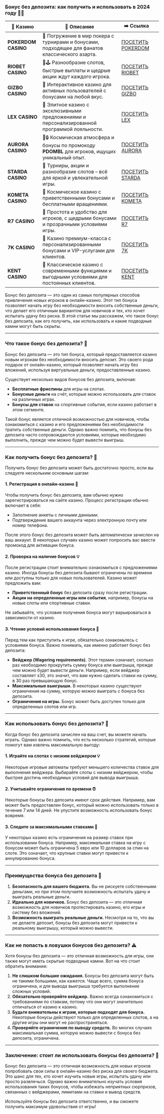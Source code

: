 ### Бонус без депозита: как получить и использовать в 2024 году 🎁💸
| 🎰 Казино           | 📜 Описание                                                                                       | ➡️ Ссылка                                                                                          |   |
| ------------------- | ------------------------------------------------------------------------------------------------- | -------------------------------------------------------------------------------------------------- | - |
| **POKERDOM CASINO** | 🎲 Погружение в мир покера с турнирами и бонусами, подходящее для фанатов классического азарта.   | [ПОСЕТИТЬ POKERDOM](https://brandplay.link/FwVc4f)                                                 |   |
| **RIOBET CASINO**   | 🌟🕹️ Разнообразие слотов, быстрые выплаты и щедрые акции ждут каждого игрока.                    | [ПОСЕТИТЬ RIOBET](https://brandplay.link/TnjsxFvH)                                                 |   |
| **GIZBO CASINO**    | 🚀 Интерактивное казино для активных пользователей с бонусами на любой вкус.                      | [ПОСЕТИТЬ GIZBO](https://brandplay.link/rvzLrVLp)                                                  |   |
| **LEX CASINO**      | 🎰 Элитное казино с эксклюзивными предложениями и персонализированной программой лояльности.      | [ПОСЕТИТЬ LEX](https://brandplay.link/VMqNXPFs)                                                    |   |
| **AURORA CASINO**   | 🌌🔒 Космическая атмосфера и бонусы по промокоду **PDOMBL** для игроков, ищущих уникальный опыт. | [ПОСЕТИТЬ AURORA](https://10trafic-stat2.com/click/668546556bcc6313411604bc/6766/13031/subaccount) |   |
| **STARDA CASINO**   | 🌠 Турниры, акции и разнообразие слотов – всё для яркой и увлекательной игры.                     | [ПОСЕТИТЬ STARDA](https://brandplay.link/HDcDrxLk)                                                 |   |
| **KOMETA CASINO**   | 💫 Космическое казино с приветственными бонусами и бесплатными вращениями.                        | [ПОСЕТИТЬ KOMETA](https://brandplay.link/jHzFFYGv)                                                 |   |
| **R7 CASINO**       | 🎯 Простота и удобство для игроков, с щедрыми бонусами и прозрачными условиями игры.              | [ПОСЕТИТЬ R7](https://brandplay.link/dByFXP7h)                                                     |   |
| **7K CASINO**       | 💎 Казино премиум-класса с персонализированными бонусами и VIP-услугами для клиентов.             | [ПОСЕТИТЬ 7K](https://brandplay.link/dd46bNgD)                                                     |   |
| **KENT CASINO**     | 🎲 Классическое казино с современными функциями и выгодными условиями для постоянных клиентов.    | [ПОСЕТИТЬ KENT](https://brandplay.link/XRH1g6Vb)                                                   

Бонус без депозита — это один из самых популярных способов привлечения новых игроков в онлайн-казино. Этот тип бонуса позволяет начать игру без необходимости вносить собственные деньги, что делает его отличным вариантом для новичков и тех, кто хочет испытать удачу без риска. В этой статье мы расскажем, что такое бонус без депозита, как его получить, как использовать и какие подводные камни могут быть скрыты.

***

### Что такое бонус без депозита? 🤔

Бонус без депозита — это тип бонуса, который предоставляется казино новым игрокам без необходимости вносить депозит. Это своего рода подарок от онлайн-казино, который позволяет начать игру без вложений, используя виртуальные деньги, предоставленные казино.

Существует несколько видов бонусов без депозита, включая:

* **Бесплатные фриспины** для игры на слотах.
* **Бонусные деньги** на счёт, которые можно использовать для ставок на различных играх.
* **Бонусы для ставок** на спортивные события, если казино работает в этом сегменте.

Такой бонус является отличной возможностью для новичков, чтобы ознакомиться с казино и его предложениями без необходимости тратить собственные деньги. Однако важно помнить, что бонусы без депозита часто сопровождаются условиями, которые необходимо выполнить, прежде чем можно будет вывести выигрыш.

***

### Как получить бонус без депозита? 🎉

Получить бонус без депозита может быть достаточно просто, если вы следуете нескольким основным шагам:

#### 1. **Регистрация в онлайн-казино** 📝

Чтобы получить бонус без депозита, вам обычно нужно зарегистрироваться на сайте казино. Процесс регистрации обычно включает в себя:

* Заполнение анкеты с личными данными.
* Подтверждение вашего аккаунта через электронную почту или номер телефона.

После этого бонус без депозита может быть автоматически зачислен на ваш аккаунт. В некоторых случаях казино может попросить вас ввести промокод для активации бонуса.

#### 2. **Проверка на наличие бонусов** 💡

После регистрации стоит внимательно ознакомиться с предложениями казино. Иногда бонусы без депозита бывают ограничены по времени или доступны только для новых пользователей. Казино может предложить вам:

* **Приветственный бонус** без депозита сразу после регистрации.
* **Акции на определенные игры или события**, например, бонусы на новые слоты или спортивные ставки.

Не забывайте, что условия получения бонуса могут варьироваться в зависимости от казино.

#### 3. **Чтение условий использования бонуса** 📜

Перед тем как приступить к игре, обязательно ознакомьтесь с условиями бонуса. Важно понимать, как именно работает бонус без депозита:

* **Вейджер (Wagering requirements).** Этот термин означает, сколько раз необходимо прокрутить сумму бонуса или выигрыша, прежде чем можно будет вывести деньги. Например, если вейджер составляет x30, это значит, что вам нужно сделать ставки на сумму, в 30 раз превышающую бонус.
* **Максимальные выигрыши.** В некоторых казино существуют ограничения на сумму, которую можно выиграть с бонуса без депозита.
* **Ограничения на игры.** Бонус может быть доступен только для определенных слотов или игр.

***

### Как использовать бонус без депозита? 🎰

Когда бонус без депозита зачислен на ваш счет, вы можете начать играть. Однако важно помнить, что есть несколько стратегий, которые помогут вам извлечь максимальную выгоду:

#### 1. **Играйте на слотах с низким вейджером** 💡

Некоторые игровые автоматы требуют меньшего количества ставок для выполнения вейджера. Выбирайте слоты с низким вейджером, чтобы быстрее достичь необходимых условий для вывода выигрыша.

#### 2. **Учитывайте ограничения по времени** ⏰

Некоторые бонусы без депозита имеют срок действия. Например, вам может быть предоставлен бонус, который можно использовать только в течение 7 или 14 дней. Не упустите возможность использовать бонус вовремя.

#### 3. **Следите за максимальными ставками** 💸

У некоторых казино есть ограничения на размер ставок при использовании бонуса. Например, максимальная ставка на игру с бонусом может быть ограничена 5 евро или 10 долларов за спин на слоте. Это означает, что крупные ставки могут привести к аннулированию бонуса.

***

### Преимущества бонуса без депозита 🎁

1. **Безопасность для вашего бюджета.** Вы не рискуете собственными деньгами, но при этом получаете возможность испытать удачу и выиграть реальные деньги.
2. **Идеально для новичков.** Бонус без депозита — это отличная возможность для новичков протестировать казино, его игры и систему без вложений.
3. **Возможность выиграть реальные деньги.** Несмотря на то, что вы не делаете депозит, бонусы без депозита могут привести к реальному выигрышу, который можно вывести.

***

### Как не попасть в ловушки бонусов без депозита? ⚠️

Хотя бонусы без депозита — это отличная возможность для игры, они также могут иметь скрытые подводные камни. Вот на что стоит обратить внимание:

1. **Не слишком большие ожидания.** Бонусы без депозита могут быть не такими большими, как кажется. Чаще всего, сумма бонуса ограничена, и для вывода выигрыша требуется выполнение сложных условий.
2. **Обязательно проверяйте вейджер.** Важно всегда ознакомиться с требованиями по ставкам, потому что они могут значительно отличаться от казино к казино.
3. **Будьте внимательны к играм, которые подходят для бонуса.** Некоторые бонусы действуют только для определенных слотов, а на другие игры они могут не распространяться.
4. **Проверяйте ограничения по выводу средств.** Во многих случаях максимальная сумма, которую можно вывести с бонуса без депозита, ограничена.

***

### Заключение: стоит ли использовать бонусы без депозита? 🎉

Бонус без депозита — это отличная возможность для новых игроков попробовать свои силы в онлайн-казино без риска для своего бюджета. Это шанс для тех, кто хочет изучить новые игры, испытать удачу или просто развлечься. Однако важно внимательно изучать условия использования таких бонусов, чтобы избежать неприятных сюрпризов, связанных с вейджерами, лимитами на ставки и вывод средств.

Используйте бонусы без депозита ответственно, и вы сможете получить максимум удовольствия от игры!
